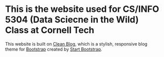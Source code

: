 # This is the website used for CS/INFO 5304 (Data Sciecne in the Wild) Class at Cornell Tech


This website is built on [Clean Blog](http://startbootstrap.com/template-overviews/clean-blog/), which is a stylish, responsive blog theme for [Bootstrap](http://getbootstrap.com/) created by [Start Bootstrap](http://startbootstrap.com/). 
